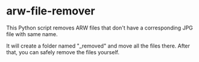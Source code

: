 # arw-file-remover
This Python script removes ARW files that don't have a corresponding JPG file with same name.

It will create a folder named "_removed" and move all the files there.
After that, you can safely remove the files yourself.
